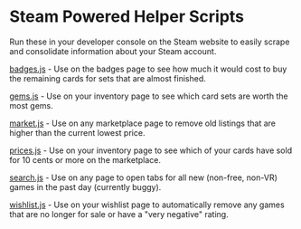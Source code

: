 # Steam Powered Helper Scripts

Run these in your developer console on the Steam website to easily scrape and consolidate information about your Steam account.

[badges.js](badges.js) - Use on the badges page to see how much it would cost to buy the remaining cards for sets that are almost finished.

[gems.js](gems.js) - Use on your inventory page to see which card sets are worth the most gems.

[market.js](market.js) - Use on any marketplace page to remove old listings that are higher than the current lowest price.

[prices.js](prices.js) - Use on your inventory page to see which of your cards have sold for 10 cents or more on the marketplace.

[search.js](search.js) - Use on any page to open tabs for all new (non-free, non-VR) games in the past day (currently buggy).

[wishlist.js](wishlist.js) - Use on your wishlist page to automatically remove any games that are no longer for sale or have a "very negative" rating.
